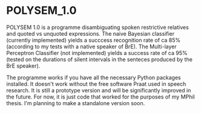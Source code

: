 # POLYSEM_1.0
POLYSEM 1.0 is a programme disambiguating spoken restrictive relatives and quoted vs unquoted expressions. The naive Bayesian classifier (currently implemented) yields a succcess recognition rate of ca 85% (according to my tests with a native speaker of BrE). The Multi-layer Perceptron Classifier (not implemented) yields a success rate of ca 95% (tested on the durations of silent intervals in the senteces produced by the BrE speaker).

The programme works if you have all the necessary Python packages installed. It doesn't work without the free software Praat used in speech research. It is still a prototype version and will be significantly improved in the future. For now, it is just code that worked for the purposes of my MPhil thesis. I'm planning to make a standalone version soon.
